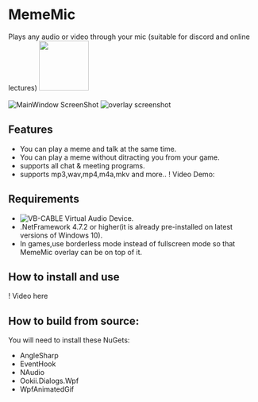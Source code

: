 # MemeMic
 Plays any audio or video through your mic (suitable for discord and online lectures)
 <a href="https://www.paypal.com/paypalme/khalidwaleed0"><img src="https://user-images.githubusercontent.com/54943086/113522809-f8b8ca80-95a3-11eb-80c6-842b8dcabdd7.png" width=100/></a>
<br>
<br>
![MainWindow ScreenShot](https://user-images.githubusercontent.com/54943086/113523137-46363700-95a6-11eb-9617-5a684c9a0942.png)
![overlay screenshot](https://user-images.githubusercontent.com/54943086/113523251-f3a94a80-95a6-11eb-891e-ea051c8e380c.png)
## Features
* You can play a meme and talk at the same time.
* You can play a meme without ditracting you from your game.
* supports all chat & meeting programs.
* supports mp3,wav,mp4,m4a,mkv and more..
! Video Demo:
## Requirements
* ![VB-CABLE Virtual Audio Device](https://vb-audio.com/Cable/).
* .NetFramework 4.7.2 or higher(it is already pre-installed on latest versions of Windows 10).
* In games,use borderless mode instead of fullscreen mode so that MemeMic overlay can be on top of it.
## How to install and use
! Video here
## How to build from source:
You will need to install these NuGets:
* AngleSharp
* EventHook
* NAudio
* Ookii.Dialogs.Wpf
* WpfAnimatedGif
